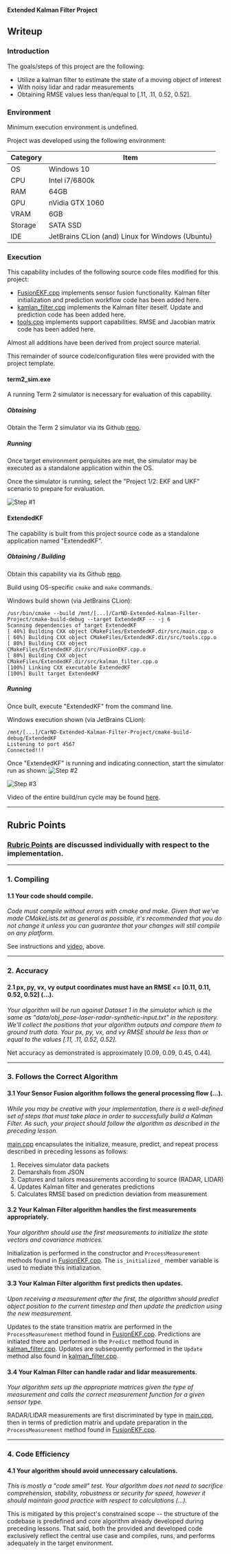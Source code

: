 **Extended Kalman Filter Project**

## Writeup

### Introduction

The goals/steps of this project are the following:

* Utilize a kalman filter to estimate the state of a moving object of interest
* With noisy lidar and radar measurements
* Obtaining RMSE values less than/equal to [.11, .11, 0.52, 0.52].

### Environment

Minimum execution environment is undefined.

Project was developed using the following environment:

| Category | Item        |
|----------|-------------|
| OS       | Windows 10 |
| CPU      | Intel i7/6800k |
| RAM      | 64GB |
| GPU      | nVidia GTX 1060 |
| VRAM     | 6GB |
| Storage  | SATA SSD |
| IDE      | JetBrains CLion (and) Linux for Windows (Ubuntu) |

### Execution

This capability includes of the following source code files modified for this project:
* [FusionEKF.cpp](./src/FusionEKF.cpp) implements sensor fusion functionality. Kalman filter initialization and prediction workflow code has been added here.
* [kamlan_filter.cpp](./src/kamlan_filter.cpp) implements the Kalman filter iteself. Update and prediction code has been added here.
* [tools.cpp](./src/tools.cpp) implements support capabilities. RMSE and Jacobian matrix code has been added here.

Almost all additions have been derived from project source material.

This remainder of source code/configuration files were provided with the project template.

#### term2_sim.exe

A running Term 2 simulator is necessary for evaluation of this capability.

##### Obtaining

Obtain the Term 2 simulator via its Github [repo](https://github.com/udacity/self-driving-car-sim/releases/).

##### Running

Once target environment perquisites are met, the simulator may be executed as a standalone application within the OS.

Once the simulator is running, select the "Project 1/2: EKF and UKF" scenario to prepare for evaluation.

![Step #1](./media/images/term2-sim-1.png)

#### ExtendedKF

The capability is built from this project source code as a standalone application named "ExtendedKF".

##### Obtaining / Building

Obtain this capability via its Github [repo](https://github.com/michael-kitchin/CarND-Extended-Kalman-Filter-Project).

Build using OS-specific `cmake` and `make` commands.

Windows build shown (via JetBrains CLion):
```
/usr/bin/cmake --build /mnt/[...]/CarND-Extended-Kalman-Filter-Project/cmake-build-debug --target ExtendedKF -- -j 6
Scanning dependencies of target ExtendedKF
[ 40%] Building CXX object CMakeFiles/ExtendedKF.dir/src/main.cpp.o
[ 60%] Building CXX object CMakeFiles/ExtendedKF.dir/src/tools.cpp.o
[ 80%] Building CXX object CMakeFiles/ExtendedKF.dir/src/FusionEKF.cpp.o
[ 80%] Building CXX object CMakeFiles/ExtendedKF.dir/src/kalman_filter.cpp.o
[100%] Linking CXX executable ExtendedKF
[100%] Built target ExtendedKF
```

##### Running

Once built, execute "ExtendedKF" from the command line.

Windows execution shown (via JetBrains CLion):
```
/mnt/[...]/CarND-Extended-Kalman-Filter-Project/cmake-build-debug/ExtendedKF
Listening to port 4567
Connected!!!
```

Once "ExtendedKF" is running and indicating connection, start the simulator run as shown:
![Step #2](./media/images/run-start-1.png)

![Step #3](./media/images/run-start-2.png)

Video of the entire build/run cycle may be found [here](./media/videos/build-and-run-1.mp4).

---

## Rubric Points

### [Rubric Points](https://review.udacity.com/#!/rubrics/748/view) are discussed individually with respect to the implementation.

---

### 1. Compiling

#### 1.1 Your code should compile.

_Code must compile without errors with cmake and make. Given that we've made CMakeLists.txt as general as possible, it's recommended that you do not change it unless you can guarantee that your changes will still compile on any platform._

See instructions and [video](./media/videos/build-and-run-1.mp4), above.

---

### 2. Accuracy

#### 2.1 px, py, vx, vy output coordinates must have an RMSE <= [0.11, 0.11, 0.52, 0.52] (...).

_Your algorithm will be run against Dataset 1 in the simulator which is the same as "data/obj_pose-laser-radar-synthetic-input.txt" in the repository. We'll collect the positions that your algorithm outputs and compare them to ground truth data. Your px, py, vx, and vy RMSE should be less than or equal to the values [.11, .11, 0.52, 0.52]._

Net accuracy as demonstrated is approximately [0.09, 0.09, 0.45, 0.44].

---

### 3. Follows the Correct Algorithm

#### 3.1 Your Sensor Fusion algorithm follows the general processing flow (...).

_While you may be creative with your implementation, there is a well-defined set of steps that must take place in order to successfully build a Kalman Filter. As such, your project should follow the algorithm as described in the preceding lesson._

[main.cpp](./src/main.cpp) encapsulates the initialize, measure, predict, and repeat process described in preceding lessons as follows:
1. Receives simulator data packets
1. Demarshals from JSON
1. Captures and tailors measurements according to source (RADAR, LIDAR)
1. Updates Kalman filter and generates predictions
1. Calculates RMSE based on prediction deviation from measurement

#### 3.2 Your Kalman Filter algorithm handles the first measurements appropriately.

_Your algorithm should use the first measurements to initialize the state vectors and covariance matrices._

Initialization is performed in the constructor and `ProcessMeasurement` methods found in [FusionEKF.cpp](./src/FusionEKF.cpp). The `is_initialized_` member variable is used to mediate this initialization.

#### 3.3 Your Kalman Filter algorithm first predicts then updates.

_Upon receiving a measurement after the first, the algorithm should predict object position to the current timestep and then update the prediction using the new measurement._

Updates to the state transition matrix are performed in the `ProcessMeasurement` method found in [FusionEKF.cpp](./src/FusionEKF.cpp). Predictions are initiated there and performed in the `Predict` method found in [kalman_filter.cpp](./src/kalman_filter.cpp). Updates are subsequently performed in the `Update` method also found in [kalman_filter.cpp](./src/kalman_filter.cpp).

#### 3.4 Your Kalman Filter can handle radar and lidar measurements.

_Your algorithm sets up the appropriate matrices given the type of measurement and calls the correct measurement function for a given sensor type._

RADAR/LIDAR measurements are first discriminated by type in [main.cpp](./src/main.cpp), then in terms of prediction matrix and update preparation in the `ProcessMeasurement` method found in [FusionEKF.cpp](./src/FusionEKF.cpp).

---

### 4. Code Efficiency

#### 4.1 Your algorithm should avoid unnecessary calculations.

_This is mostly a "code smell" test. Your algorithm does not need to sacrifice comprehension, stability, robustness or security for speed, however it should maintain good practice with respect to calculations (...)._

This is mitigated by this project's constrained scope -- the structure of the codebase is predefined and core algorithm already developed during preceding lessons. That said, both the provided and developed code exclusively reflect the central use case and compiles, runs, and performs adequately in the target environment.